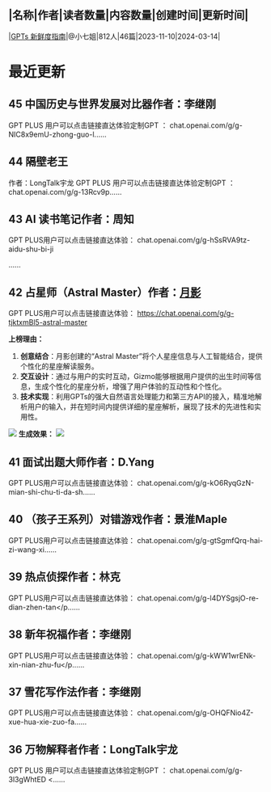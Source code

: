 |名称|作者|读者数量|内容数量|创建时间|更新时间|
---
|[GPTs 新鲜度指南](https://xiaobot.net/p/GPTSdaily?refer=0b133df9-27dc-423b-8101-639049001c13)|@小七姐|812人|46篇|2023-11-10|2024-03-14|

# 最近更新
## 45 中国历史与世界发展对比器作者：李继刚
GPT PLUS 用户可以点击链接直达体验定制GPT ：
chat.openai.com/g/g-NIC8x9emU-zhong-guo-l......
## 44 隔壁老王
作者：LongTalk宇龙
GPT PLUS 用户可以点击链接直达体验定制GPT ：
chat.openai.com/g/g-13Rcv9p......
## 43 AI 读书笔记作者：周知
GPT PLUS用户可以点击链接直达体验： chat.openai.com/g/g-hSsRVA9tz-aidu-shu-bi-ji

......
## 42 占星师（Astral Master）<strong>作者：</strong><a target="_blank" rel="noopener noreferrer nofollow" href="https://juejin.cn/user/712139263189303"><strong>月影</strong></a>
GPT PLUS用户可以点击链接直达体验：
<a target="_blank" rel="noopener noreferrer nofollow" href="https://chat.openai.com/g/g-tjktxmBl5-astral-master">https://chat.openai.com/g/g-tjktxmBl5-astral-master</a>

<strong>上榜理由：</strong>
<ol><li><strong>创意结合</strong>：月影创建的“Astral Master”将个人星座信息与人工智能结合，提供个性化的星座解读服务。
</li><li><strong>交互设计</strong>：通过与用户的实时互动，Gizmo能够根据用户提供的出生时间等信息，生成个性化的星座分析，增强了用户体验的互动性和个性化。
</li><li><strong>技术实现</strong>：利用GPTs的强大自然语言处理能力和第三方API的接入，精准地解析用户的输入，并在短时间内提供详细的星座解析，展现了技术的先进性和实用性。
</li></ol>
<img src="https://static.xiaobot.net/file/2024-01-05/273931/077f6fc4a3a9d03a21d1c20e4455099a.png">
<strong>生成效果：</strong>
<img src="https://static.xiaobot.net/file/2024-01-05/273931/48a8f6455a257046f1f0a601a70dbf27.png">


## 41 面试出题大师作者：D.Yang
GPT PLUS用户可以点击链接直达体验： chat.openai.com/g/g-kO6RyqGzN-mian-shi-chu-ti-da-sh......
## 40 （孩子王系列）对错游戏作者：景淮Maple
GPT PLUS用户可以点击链接直达体验：
chat.openai.com/g/g-gtSgmfQrq-hai-zi-wang-xi......
## 39 热点侦探作者：林克
GPT PLUS用户可以点击链接直达体验：
chat.openai.com/g/g-l4DYSgsjO-re-dian-zhen-tan</p......
## 38 新年祝福作者：李继刚
GPT PLUS用户可以点击链接直达体验：
chat.openai.com/g/g-kWW1wrENk-xin-nian-zhu-fu</p......
## 37 雪花写作法作者：李继刚
GPT PLUS用户可以点击链接直达体验：
chat.openai.com/g/g-OHQFNio4Z-xue-hua-xie-zuo-fa......
## 36 万物解释者作者：LongTalk宇龙
GPT PLUS 用户可以点击链接直达体验定制GPT ：
chat.openai.com/g/g-3l3gWhtED
<......

